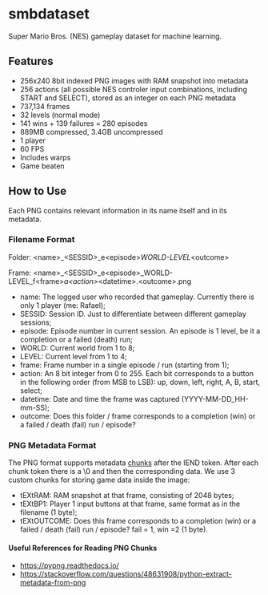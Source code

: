 # smbdataset
Super Mario Bros. (NES) gameplay dataset for machine learning.

## Features
- 256x240 8bit indexed PNG images with RAM snapshot into metadata
- 256 actions (all possible NES controler input combinations, including START and SELECT), stored as an integer on each PNG metadata
- 737,134 frames
- 32 levels (normal mode)
- 141 wins + 139 failures = 280 episodes
- 889MB compressed, 3.4GB uncompressed
- 1 player
- 60 FPS
- Includes warps
- Game beaten

## How to Use
Each PNG contains relevant information in its name itself and in its metadata.

### Filename Format
Folder: &lt;name>_&lt;SESSID>_e&lt;episode>_WORLD-LEVEL_&lt;outcome> 

Frame: &lt;name>_&lt;SESSID>_e&lt;episode>_WORLD-LEVEL_f&lt;frame>_a&lt;action>_&lt;datetime>.&lt;outcome>.png

- name: The logged user who recorded that gameplay. Currently there is only 1 player (me: Rafael);
- SESSID: Session ID. Just to differentiate between different gameplay sessions;
- episode: Episode number in current session. An episode is 1 level, be it a completion or a failed (death) run;
- WORLD: Current world from 1 to 8;
- LEVEL: Current level from 1 to 4;
- frame: Frame number in a single episode / run (starting from 1);
- action: An 8 bit integer from 0 to 255. Each bit corresponds to a button in the following order (from MSB to LSB): up, down, left, right, A, B, start, select;
- datetime: Date and time the frame was captured (YYYY-MM-DD_HH-mm-SS);
- outcome: Does this folder / frame corresponds to a completion (win) or a failed / death (fail) run / episode?

### PNG Metadata Format
The PNG format supports metadata <a href="https://www.w3.org/TR/PNG-Chunks.html">chunks</a> after the IEND token. After each chunk token there is a \0 and then the corresponding data. We use 3 custom chunks for storing game data inside the image:

- tEXtRAM: RAM snapshot at that frame, consisting of 2048 bytes;
- tEXtBP1: Player 1 input buttons at that frame, same format as in the filename (1 byte);
- tEXtOUTCOME: Does this frame corresponds to a completion (win) or a failed / death (fail) run / episode? fail = 1, win =2 (1 byte).

#### Useful References for Reading PNG Chunks
- https://pypng.readthedocs.io/
- https://stackoverflow.com/questions/48631908/python-extract-metadata-from-png
